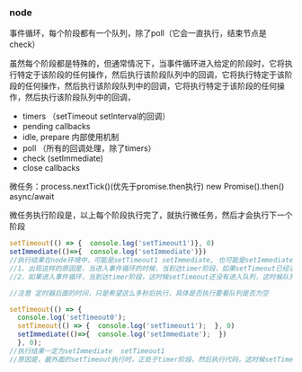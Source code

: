 ### node
事件循环，每个阶段都有一个队列，除了poll（它会一直执行，结束节点是check）

虽然每个阶段都是特殊的，但通常情况下，当事件循环进⼊给定的阶段时，它将执⾏特定于该阶段的任何操作，然后执⾏该阶段队列中的回调，它将执⾏特定于该阶段的任何操作，然后执⾏该阶段队列中的回调，它将执⾏特定于该阶段的任何操作，然后执⾏该阶段队列中的回调，
- timers （setTimeout setInterval的回调）
- pending callbacks
- idle, prepare  内部使用机制
- poll （所有的回调处理，除了timers）
- check (setImmediate)
- close callbacks

微任务：process.nextTick()(优先于promise.then执行)   new Promise().then() async/await 

微任务执行阶段是，以上每个阶段执行完了，就执行微任务，然后才会执行下一个阶段
```js
setTimeout(() => {  console.log('setTimeout1')}, 0)
setImmediate(()=>{  console.log('setImmediate')}) 
//执行结果在node环境中，可能是setTimeout1 setImmediate, 也可能是setImmediate setTimeout1
//1、出现这样的原因是，当进入事件循环的时候，当到达timer阶段，如果setTimeout已经进入队列，那么就立即执行setTimeout1, 然后进入下一个事件循环阶段，一直到check阶段，这时候有setImmediate，就执行输出setImmediate，  所以此使输出setTimeout1 setImmediate
//2、如果进入事件循环，当到达timer阶段，这时候setTimeout还没有进入队列，这时候队列为空，就进入下一个事件循环阶段，一直到check，然后就先执行setImmediate， 然后到下一个循环事件在开始，才输出setTimeout1，  所以输出结果为setImmediate setTimeout1

//注意 定时器后面的时间，只是希望这么多秒后执行，具体是否执行要看队列是否为空
```

```js
setTimeout(() => { 
  console.log('setTimeout0');  
  setTimeout(() => {  console.log('setTimeout1');  }, 0)
  setImmediate(()=>{  console.log('setImmediate');  }) 
  }, 0); 
//执行结果一定为setImmediate  setTimeout1
//原因是，最外面的setTimeout执行时，正处于timer阶段，然后执行代码，这时候setTimeout1就准备进入队列，然后timer阶段执行完毕，到check就执行setImmerdiate，然后再输出setTimeout1  所以就是一定输出setImmediate  setTimeout1
```